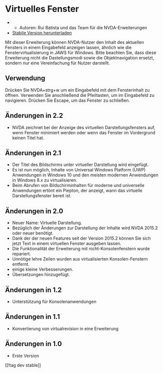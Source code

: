 # Virtuelles Fenster #

* * Autoren: Rui Batista und das Team für die NVDA-Erweiterungen
* [Stabile Version herunterladen][1]

Mit dieser Erweiterung können NVDA-Nutzer den Inhalt des aktuellen Fensters
in einem Eingabefeld anzeigen lassen, ähnlich wie die Fenstervirtualisierung
in JAWS für Windows. Bitte beachten Sie, dass diese Erweiterung nicht die
Dastellungsmodi sowie die Objektnavigation ersetzt, sondern nur eine
Vereinfachung für Nutzer darstellt.

## Verwendung ##

Drücken Sie NVDA+strg+w um ein Eingabefeld mit dem Fensterinhalt zu
öffnen. Verwenden Sie anschließend die Pfeiltasten, um im Eingabefeld zu
navigieren. Drücken Sie Escape, um das Fenster zu schließen.

## Änderungen in 2.2

* NVDA zeichnet bei der Anzeige des virtuellen Darstellungsfensters auf,
  wenn Fenster minimiert werden oder wenn das Fenster im Vordergrund keinen
  Titel hat.

## Änderungen in 2.1

* Der Titel des Bildschirms unter virtueller Darstellung wird eingefügt.
* Es ist nun möglich, Inhalte von Universal Windows Platform (UWP)
  Anwendungen in Windows 10 und den meisten modernen Anwendungen in Windows
  8.x zu virtualisieren.
* Beim Abrufen von Bildschirminhalten für moderne und universelle
  Anwendungen ertönt ein Piepton, der anzeigt, wann das virtuelle
  Darstellungsfenster bereit ist.

## Änderungen in 2.0

* Neuer Name: Virtuelle Darstellung.
* Bezüglich der Änderungen zur Darstellung der Inhalte wird NVDA 2015.2 oder
  neuer benötigt.
* Dank der der neuen Features seit der Version 2015.2 können Sie sich jetzt
  Text in einem virtuellen Fenster ausgeben lassen.
* Die Funktionalität der Erweiterung mit nicht-Konsolenfenstern wurde
  repariert.
* Unnötige lehre Zeilen wurden aus virtualisierten Konsolen-Fenstern
  entfernt.
* einige kleine Verbesserungen.
* Übersetzungen hinzugefügt.

## Änderungen in 1.2

* Unterstützung für Konsolenanwendungen

## Änderungen in 1.1

* Konvertierung von virtualrevision in eine Erweiterung

## Änderungen in 1.0

* Erste Version

[[!tag dev stable]]

[1]: https://github.com/ruifontes/virtualReview/releases/download/2023.03/virtualRevision-2023.03.nvda-addon


